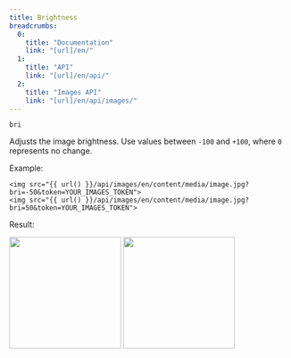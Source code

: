 ```yaml
---
title: Brightness
breadcrumbs:
  0:
    title: "Documentation"
    link: "[url]/en/"
  1:
    title: "API"
    link: "[url]/en/api/"
  2:
    title: "Images API"
    link: "[url]/en/api/images/"
---
```


`bri`

Adjusts the image brightness. Use values between `-100` and `+100`, where `0` represents no change.

Example:

```twig
<img src="{{ url() }}/api/images/en/content/media/image.jpg?bri=-50&token=YOUR_IMAGES_TOKEN">
<img src="{{ url() }}/api/images/en/content/media/image.jpg?bri=50&token=YOUR_IMAGES_TOKEN">
```

Result:

<img width="200" class="inline" src="[url]/api/images/en/content/media/image.jpg?q=70&w=200&dpr=2&bri=-50&token=4864fb8e1ebe080e6e4ad5c4363083a6">
<img width="200" class="inline" src="[url]/api/images/en/content/media/image.jpg?q=70&w=200&dpr=2&bri=50&token=4864fb8e1ebe080e6e4ad5c4363083a6">
